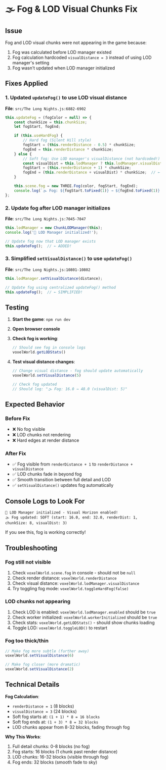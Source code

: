 # 🌫️ Fog & LOD Visual Chunks Fix

## Issue
Fog and LOD visual chunks were not appearing in the game because:
1. Fog was calculated before LOD manager existed
2. Fog calculation hardcoded `visualDistance = 3` instead of using LOD manager's setting
3. Fog wasn't updated when LOD manager initialized

## Fixes Applied

### 1. Updated `updateFog()` to use LOD visual distance
**File**: `src/The Long Nights.js:6882-6902`

```javascript
this.updateFog = (fogColor = null) => {
    const chunkSize = this.chunkSize;
    let fogStart, fogEnd;

    if (this.useHardFog) {
        // Hard fog (Silent Hill style)
        fogStart = (this.renderDistance - 0.5) * chunkSize;
        fogEnd = this.renderDistance * chunkSize;
    } else {
        // Soft fog: Use LOD manager's visualDistance (not hardcoded!)
        const visualDist = this.lodManager ? this.lodManager.visualDistance : 3;
        fogStart = (this.renderDistance + 1) * chunkSize;
        fogEnd = (this.renderDistance + visualDist) * chunkSize;  // ← FIXED!
    }

    this.scene.fog = new THREE.Fog(color, fogStart, fogEnd);
    console.log(`🌫️ Fog: ${fogStart.toFixed(1)} → ${fogEnd.toFixed(1)} (visualDist: ${visualDist})`);
};
```

### 2. Update fog after LOD manager initializes
**File**: `src/The Long Nights.js:7045-7047`

```javascript
this.lodManager = new ChunkLODManager(this);
console.log('🎨 LOD Manager initialized!');

// Update fog now that LOD manager exists
this.updateFog();  // ← ADDED!
```

### 3. Simplified `setVisualDistance()` to use `updateFog()`
**File**: `src/The Long Nights.js:10801-10802`

```javascript
this.lodManager.setVisualDistance(distance);

// Update fog using centralized updateFog() method
this.updateFog();  // ← SIMPLIFIED!
```

## Testing

1. **Start the game**: `npm run dev`
2. **Open browser console**
3. **Check fog is working**:
   ```javascript
   // Should see fog in console logs
   voxelWorld.getLODStats()
   ```

4. **Test visual distance changes**:
   ```javascript
   // Change visual distance - fog should update automatically
   voxelWorld.setVisualDistance(5)

   // Check fog updated
   // Should log: "🌫️ Fog: 16.0 → 48.0 (visualDist: 5)"
   ```

## Expected Behavior

### Before Fix
- ❌ No fog visible
- ❌ LOD chunks not rendering
- ❌ Hard edges at render distance

### After Fix
- ✅ Fog visible from `renderDistance + 1` to `renderDistance + visualDistance`
- ✅ LOD chunks fade in beyond fog
- ✅ Smooth transition between full detail and LOD
- ✅ `setVisualDistance()` updates fog automatically

## Console Logs to Look For

```
🎨 LOD Manager initialized - Visual Horizon enabled!
🌫️ Fog updated: SOFT (start: 16.0, end: 32.0, renderDist: 1, chunkSize: 8, visualDist: 3)
```

If you see this, fog is working correctly!

## Troubleshooting

### Fog still not visible
1. Check `voxelWorld.scene.fog` in console - should not be `null`
2. Check render distance: `voxelWorld.renderDistance`
3. Check visual distance: `voxelWorld.lodManager.visualDistance`
4. Try toggling fog mode: `voxelWorld.toggleHardFog(false)`

### LOD chunks not appearing
1. Check LOD is enabled: `voxelWorld.lodManager.enabled` should be `true`
2. Check worker initialized: `voxelWorld.workerInitialized` should be `true`
3. Check stats: `voxelWorld.getLODStats()` - should show chunks loading
4. Toggle LOD: `voxelWorld.toggleLOD()` to restart

### Fog too thick/thin
```javascript
// Make fog more subtle (further away)
voxelWorld.setVisualDistance(6)

// Make fog closer (more dramatic)
voxelWorld.setVisualDistance(2)
```

## Technical Details

**Fog Calculation**:
- `renderDistance = 1` (8 blocks)
- `visualDistance = 3` (24 blocks)
- Soft fog starts at: `(1 + 1) * 8 = 16 blocks`
- Soft fog ends at: `(1 + 3) * 8 = 32 blocks`
- LOD chunks appear from 8-32 blocks, fading through fog

**Why This Works**:
1. Full detail chunks: 0-8 blocks (no fog)
2. Fog starts: 16 blocks (1 chunk past render distance)
3. LOD chunks: 16-32 blocks (visible through fog)
4. Fog ends: 32 blocks (smooth fade to sky)
